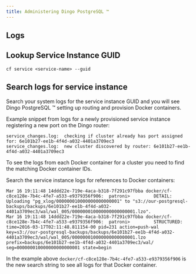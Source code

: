 ```yaml
---
title: Administering Dingo PostgreSQL ™
---
```


## Logs

## <a id="lookup-service-guid"></a>Lookup Service Instance GUID

```
cf service <service-name> --guid
```

## <a id="logs-service-id"></a>Search logs for service instance

Search your system logs for the service instance GUID and you will see Dingo PostgreSQL ™ setting up routing and provision Docker containers.

Example snippet from logs for a newly provisioned service instance registering a new port on the Dingo router:

```
service_changes.log:  checking if cluster already has port assigned for: 6e101b27-ee1b-4f4d-a032-4401a3709ec3
service_changes.log:  new cluster discovered by router: 6e101b27-ee1b-4f4d-a032-4401a3709ec3
```

To see the logs from each Docker container for a cluster you need to find the matching Docker container IDs.

Search the service instance logs for references to Docker containers:

```
Mar 16 19:11:48 14ddd22e-719e-4aca-b318-7f291c97fbba docker/cf-c8ce128e-7b4c-4fe7-a533-e9379356f906:  patroni>         DETAIL: Uploading "pg_xlog/000000010000000000000001" to "s3://our-postgresql-backups/backups/6e101b27-ee1b-4f4d-a032-4401a3709ec3/wal/wal_005/000000010000000000000001.lzo".
Mar 16 19:11:48 14ddd22e-719e-4aca-b318-7f291c97fbba docker/cf-c8ce128e-7b4c-4fe7-a533-e9379356f906:  patroni>         STRUCTURED: time=2016-03-17T02:11:48.811154-00 pid=231 action=push-wal key=s3://our-postgresql-backups/backups/6e101b27-ee1b-4f4d-a032-4401a3709ec3/wal/wal_005/000000010000000000000001.lzo prefix=backups/6e101b27-ee1b-4f4d-a032-4401a3709ec3/wal/ seg=000000010000000000000001 state=begin
```

In the example above `docker/cf-c8ce128e-7b4c-4fe7-a533-e9379356f906` is the new search string to see all logs for that Docker container.
